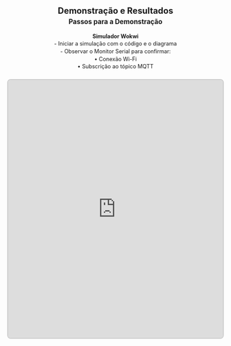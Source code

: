 <h2 style="text-align: center; font-size: 1.4em; margin-bottom: 0.2em;">
  Demonstração e Resultados
</h2>

<h3 style="text-align: center; font-size: 1.1em; margin-top: 0;">
  Passos para a Demonstração
</h3>

<div style="text-align: center; font-size: 0.9em; max-width: 700px; margin: 0 auto 20px auto; line-height: 1.4;">
  <strong>Simulador Wokwi</strong><br>
  - Iniciar a simulação com o código e o diagrama<br>
  - Observar o Monitor Serial para confirmar:<br>
  &bull; Conexão Wi-Fi<br>
  &bull; Subscrição ao tópico MQTT
</div>

<div style="display: flex; justify-content: center; margin-top: 20px;">
  <iframe 
    src="https://wokwi.com/projects/435423902293957633" 
    width="900" 
    height="600" 
    style="border: 2px solid #ccc; border-radius: 8px;" 
    allowfullscreen>
  </iframe>
</div>
